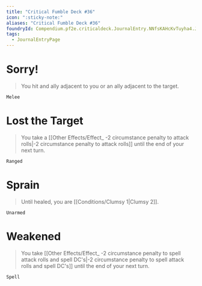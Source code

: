 ```yaml
---
title: "Critical Fumble Deck #36"
icon: ":sticky-note:"
aliases: "Critical Fumble Deck #36"
foundryId: Compendium.pf2e.criticaldeck.JournalEntry.NNfsKAHcKvTuyha4.JournalEntryPage.e9OAyablRyqsYAaP
tags:
  - JournalEntryPage
---
```

# Sorry!

> You hit and ally adjacent to you or an ally adjacent to the target.

`Melee`

# Lost the Target

> You take a [[Other Effects/Effect\_ -2 circumstance penalty to attack rolls|-2 circumstance penalty to attack rolls]] until the end of your next turn.

`Ranged`

# Sprain

> Until healed, you are [[Conditions/Clumsy 1|Clumsy 2]].

`Unarmed`

# Weakened

> You take [[Other Effects/Effect\_ -2 circumstance penalty to spell attack rolls and spell DC's|-2 circumstance penalty to spell attack rolls and spell DC's]] until the end of your next turn.

`Spell`